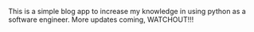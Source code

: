 This is a simple blog app to increase my knowledge in using python
as a software engineer. More updates coming, WATCHOUT!!!
